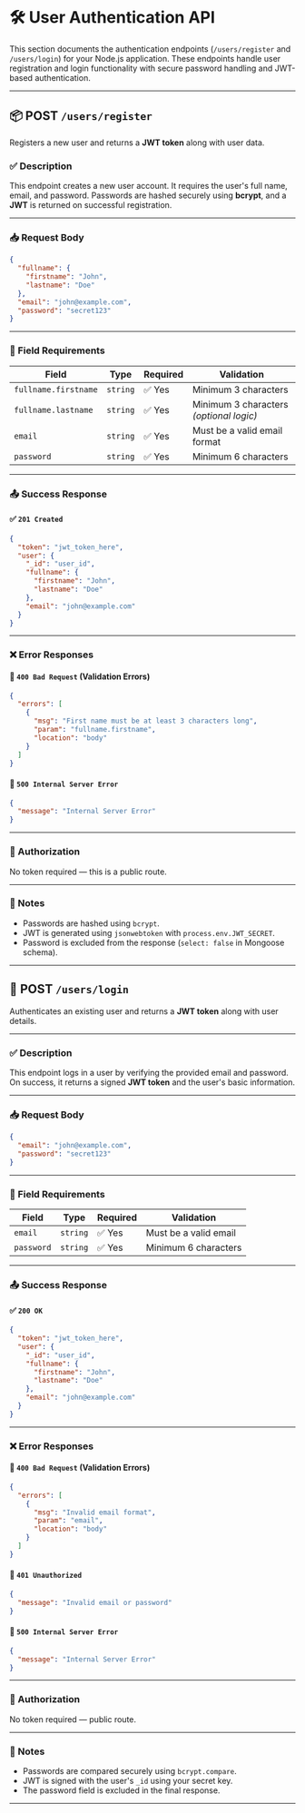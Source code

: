 # 🛠️ User Authentication API

This section documents the authentication endpoints (`/users/register` and `/users/login`) for your Node.js application. These endpoints handle user registration and login functionality with secure password handling and JWT-based authentication.

---

## 📦 POST `/users/register`

Registers a new user and returns a **JWT token** along with user data.

### ✅ Description

This endpoint creates a new user account. It requires the user's full name, email, and password. Passwords are hashed securely using **bcrypt**, and a **JWT** is returned on successful registration.

---

### 📥 Request Body

```json
{
  "fullname": {
    "firstname": "John",
    "lastname": "Doe"
  },
  "email": "john@example.com",
  "password": "secret123"
}
```

---

### 📌 Field Requirements

| Field                | Type     | Required | Validation                             |
|---------------------|----------|----------|----------------------------------------|
| `fullname.firstname`| `string` | ✅ Yes   | Minimum 3 characters                   |
| `fullname.lastname` | `string` | ✅ Yes   | Minimum 3 characters *(optional logic)*|
| `email`             | `string` | ✅ Yes   | Must be a valid email format           |
| `password`          | `string` | ✅ Yes   | Minimum 6 characters                   |

---

### 📤 Success Response

#### ✅ `201 Created`

```json
{
  "token": "jwt_token_here",
  "user": {
    "_id": "user_id",
    "fullname": {
      "firstname": "John",
      "lastname": "Doe"
    },
    "email": "john@example.com"
  }
}
```

---

### ❌ Error Responses

#### 🔸 `400 Bad Request` (Validation Errors)

```json
{
  "errors": [
    {
      "msg": "First name must be at least 3 characters long",
      "param": "fullname.firstname",
      "location": "body"
    }
  ]
}
```

#### 🔸 `500 Internal Server Error`

```json
{
  "message": "Internal Server Error"
}
```

---

### 🔐 Authorization

No token required — this is a public route.

---

### 🧪 Notes

- Passwords are hashed using `bcrypt`.
- JWT is generated using `jsonwebtoken` with `process.env.JWT_SECRET`.
- Password is excluded from the response (`select: false` in Mongoose schema).

---

## 🔑 POST `/users/login`

Authenticates an existing user and returns a **JWT token** along with user details.

---

### ✅ Description

This endpoint logs in a user by verifying the provided email and password. On success, it returns a signed **JWT token** and the user's basic information.

---

### 📥 Request Body

```json
{
  "email": "john@example.com",
  "password": "secret123"
}
```

---

### 📌 Field Requirements

| Field     | Type     | Required | Validation                  |
|-----------|----------|----------|-----------------------------|
| `email`   | `string` | ✅ Yes   | Must be a valid email       |
| `password`| `string` | ✅ Yes   | Minimum 6 characters        |

---

### 📤 Success Response

#### ✅ `200 OK`

```json
{
  "token": "jwt_token_here",
  "user": {
    "_id": "user_id",
    "fullname": {
      "firstname": "John",
      "lastname": "Doe"
    },
    "email": "john@example.com"
  }
}
```

---

### ❌ Error Responses

#### 🔸 `400 Bad Request` (Validation Errors)

```json
{
  "errors": [
    {
      "msg": "Invalid email format",
      "param": "email",
      "location": "body"
    }
  ]
}
```

#### 🔸 `401 Unauthorized`

```json
{
  "message": "Invalid email or password"
}
```

#### 🔸 `500 Internal Server Error`

```json
{
  "message": "Internal Server Error"
}
```

---

### 🔐 Authorization

No token required — public route.

---

### 🧪 Notes

- Passwords are compared securely using `bcrypt.compare`.
- JWT is signed with the user's `_id` using your secret key.
- The password field is excluded in the final response.

---
